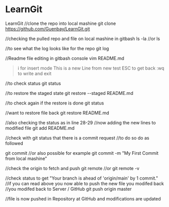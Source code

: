 # LearnGit
LearnGit
//clone the repo into local mashine
git clone https://github.com/Guenbay/LearnGit.git


//checking the pulled repo and file on local mashine in gitbash
ls -la 
//or
ls

//to see what the log looks like for the repo
git log

//Readme file editing in gitbash console
vim README.md
>i for insert mode
This is a new Line from new test
>ESC to get back
>:wq to write and exit

//to check status
git status

//to restore the staged state
git restore --staged README.md

//to check again if the restore is done
git status 

//want to restore file back
git restore README.md

//also checking the status as in line 28-29
//now adding the new lines to modified file
git add README.md

//check with git status that there is a commit request
//to do so do as followed

git commit 
//or also possible for example
git commit -m "My First Commit from local mashine"

//check the origin to fetch and push
git remote 
//or
git remote -v

//check status to get "Your branch is ahead of 'origin/main' by 1 commit."
//if you can read above you now able to push the new file you modifed back 
//you modifed back to Server / GitHub
git push origin master

//file is now pushed in Repository at GitHub and modifications are updated

